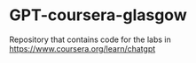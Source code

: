 # GPT-coursera-glasgow
Repository that contains code for the labs in https://www.coursera.org/learn/chatgpt
